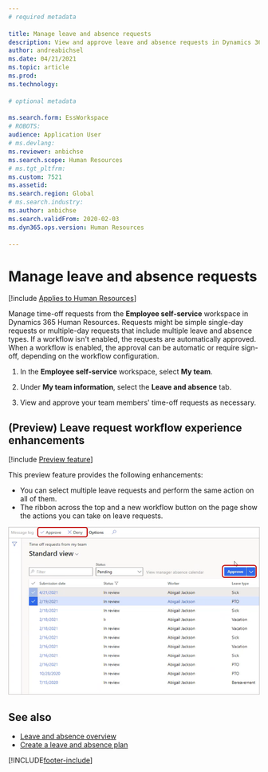 ```yaml
---
# required metadata

title: Manage leave and absence requests
description: View and approve leave and absence requests in Dynamics 365 Human Resources.
author: andreabichsel
ms.date: 04/21/2021
ms.topic: article
ms.prod: 
ms.technology: 

# optional metadata

ms.search.form: EssWorkspace
# ROBOTS: 
audience: Application User
# ms.devlang: 
ms.reviewer: anbichse
ms.search.scope: Human Resources
# ms.tgt_pltfrm: 
ms.custom: 7521
ms.assetid: 
ms.search.region: Global
# ms.search.industry: 
ms.author: anbichse
ms.search.validFrom: 2020-02-03
ms.dyn365.ops.version: Human Resources

---
```


# Manage leave and absence requests

[!include [Applies to Human Resources](../includes/applies-to-hr.md)]

Manage time-off requests from the **Employee self-service** workspace in Dynamics 365 Human Resources. Requests might be simple single-day requests or multiple-day requests that include multiple leave and absence types. If a workflow isn't enabled, the requests are automatically approved. When a workflow is enabled, the approval can be automatic or require sign-off, depending on the workflow configuration.

1. In the **Employee self-service** workspace, select **My team**.

2. Under **My team information**, select the **Leave and absence** tab.

3. View and approve your team members' time-off requests as necessary.

## (Preview) Leave request workflow experience enhancements

[!include [Preview feature](../includes/preview-feature.md)]

This preview feature provides the following enhancements:

- You can select multiple leave requests and perform the same action on all of them.
- The ribbon across the top and a new workflow button on the page show the actions you can take on leave requests.

![Manager experience](media/hr-leave-and-absence-manager-experience.png)


## See also

- [Leave and absence overview](hr-leave-and-absence-overview.md)
- [Create a leave and absence plan](hr-leave-and-absence-plans.md)

[!INCLUDE[footer-include](../includes/footer-banner.md)]